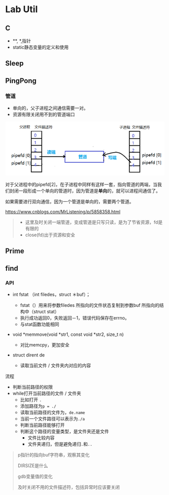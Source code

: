 Lab Util
===

## C

- **, *,指针
- static静态变量的定义和使用

## Sleep





## PingPong

### 管道

- 单向的，父子进程之间通信需要一对。
- 资源有限关闭用不到的管道端口

![img](../../img/932246-20160909084013707-2039185528.png)

对于父进程中的pipefd[2]，在子进程中同样有这样一套，指向管道的两端，当我们封闭一段形成一个单向的管道时，因为管道是**单向**的，就可以进程间通信了。

如果需要进行双向通信，因为一个管道是单向的，需要两个管道。

https://www.cnblogs.com/MrListening/p/5858358.html

> - 这里及时关闭一端管道，变成管道是只写只读，是为了节省资源，fd是有限的
> - close(fd)出于资源和安全

## Prime





## find

### API

- int fstat （int filedes，struct ＊buf）；

  - fstat（）用来将参数filedes 所指向的文件状态复制到参数buf 所指向的结构中（struct stat）
  - 执行成功返回0，失败返回－1，错误代码保存在errno。
  - 与stat函数功能相同
- void *memmove(void *str1, const void *str2, size_t n)

  - 对比memcpy，更加安全

- struct dirent de
  - 读取当前文件 / 文件夹内对应的内容


流程

- 判断当前路径的权限
- while打开当前路径的文件 / 文件夹
  - 比如打开 `.`
  - 添加路径为`p = ./`
  - 读取当前路径的文件为，`de.name`
  -  当前一个文件路径可以表示为`./a`
  - 判断当前路径能够打开
  - 判断这个路径的变量类型，是文件夹还是文件
    - 文件比较内容
    - 文件夹递归，但是避免递归`.`和`..`

> p指针的指向buf字符串，观察其变化
>
> DIRSIZE是什么
>
> gdb变量值的变化
>
> 及时关闭不用的文件描述符，包括异常时应该要关闭






